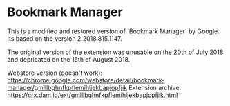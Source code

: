 # Bookmark Manager
This is a modified and restored version of 'Bookmark Manager' by Google. Its based on the version 2.2018.815.1147.

The original version of the extension was unusable on the 20th of July 2018 and depricated on the 16th of August 2018.

Webstore version (doesn't work): https://chrome.google.com/webstore/detail/bookmark-manager/gmlllbghnfkpflemihljekbapjopfjik
Extension archive: https://crx.dam.io/ext/gmlllbghnfkpflemihljekbapjopfjik.html